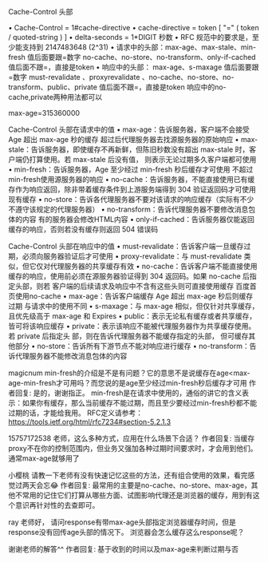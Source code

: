 Cache-Control 头部

• Cache-Control = 1#cache-directive
   • cache-directive = token [ "=" ( token / quoted-string ) ]
     • delta-seconds = 1*DIGIT   秒数
       • RFC 规范中的要求是，至少能支持到 2147483648 (2^31)
• 请求中的头部：max-age、max-stale、min-fresh  值后面要跟=数字
    no-cache、no-store、no-transform、only-if-cached  值后面不跟=，直接是token
• 响应中的头部： max-age、s-maxage 值后面要跟=数字
     must-revalidate 、proxyrevalidate 、no-cache、no-store、no-transform、public、private 值后面不跟=，直接是token
     响应中的no-cache,private两种用法都可以

  max-age=315360000
  

Cache-Control 头部在请求中的值
• max-age：告诉服务器，客户端不会接受 Age 超出 max-age 秒的缓存    超过后代理服务器去找源服务器的原始响应
• max-stale：告诉服务器，即使缓存不再新鲜，但陈旧秒数没有超出 max-stale 时，客户端仍打算使用。若 max-stale 后没有值，
   则表示无论过期多久客户端都可使用
• min-fresh：告诉服务器，Age 至少经过 min-fresh 秒后缓存才可使用   不超过min-fresh使用源服务器的响应
• no-cache：告诉服务器，不能直接使用已有缓存作为响应返回，除非带着缓存条件到上游服务端得到 304 验证返回码才可使用现有缓存
• no-store：告诉各代理服务器不要对该请求的响应缓存（实际有不少不遵守该规定的代理服务器）
• no-transform：告诉代理服务器不要修改消息包体的内容   有的服务器会修改HTML内容
• only-if-cached：告诉服务器仅能返回缓存的响应，否则若没有缓存则返回 504 错误码  


Cache-Control 头部在响应中的值
• must-revalidate：告诉客户端一旦缓存过期，必须向服务器验证后才可使用
• proxy-revalidate：与 must-revalidate 类似，但它仅对代理服务器的共享缓存有效
• no-cache：告诉客户端不能直接使用缓存的响应，使用前必须在源服务器验证得到 304 返回码。如果 no-cache 后指定头部，则若
   客户端的后续请求及响应中不含有这些头则可直接使用缓存      百度首页使用no-cache
• max-age：告诉客户端缓存 Age 超出 max-age 秒后则缓存过期   与请求中的使用不同
• s-maxage：与 max-age 相似，但仅针对共享缓存，且优先级高于 max-age 和 Expires
• public：表示无论私有缓存或者共享缓存，皆可将该响应缓存
• private：表示该响应不能被代理服务器作为共享缓存使用。若 private 后指定头 部，则在告诉代理服务器不能缓存指定的头部，
   但可缓存其他部分
• no-store：告诉所有下游节点不能对响应进行缓存
• no-transform：告诉代理服务器不能修改消息包体的内容


magicnum
min-fresh的介绍是不是有问题？它的意思不是说缓存在age<max-age-min-fresh才可用吗？而您说的是age至少经过min-fresh秒后缓存才可用
作者回复: 是的，谢谢指正。
min-fresh是在请求中使用的，通俗的讲它的含义表示：如果你有缓存，那么当前缓存不能过期，而且至少要经过min-fresh秒都不能过期的话，才能给我用。
RFC定义请参考：https://tools.ietf.org/html/rfc7234#section-5.2.1.3


15757172538
老师，这么多种方式，应用在什么场景下合适？
作者回复: 当缓存proxy不在你的控制范围内，但业务又强加各种过期时间要求时，才会用到他们。通常max-age就够用了

小樱桃
请教一下老师有没有快速记忆这些的方法，还有组合使用的效果，看完感觉过两天会忘😂
作者回复: 最常用的主要是no-cache、no-store、max-age，其他不常用的记住它们打算从哪些方面、试图影响代理还是浏览器的缓存，用到有这个意识再针对性的去查即可。


ray
老师好，
请问response有带max-age头部指定浏览器缓存时间，但是response没有回传age头部的情况下。
浏览器会怎么缓存这么response呢？

谢谢老师的解答^^
作者回复: 基于收到的时间以及max-age来判断过期与否
